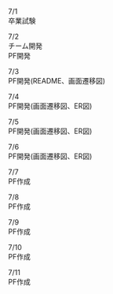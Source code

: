 7/1<br>
  卒業試験<br>

7/2<br>
  チーム開発<br>
  PF開発<br>

7/3<br>
  PF開発(README、画面遷移図)<br>

7/4<br>
  PF開発(画面遷移図、ER図)<br>

7/5<br>
  PF開発(画面遷移図、ER図)<br>

7/6<br>
  PF開発(画面遷移図、ER図)<br>

7/7<br>
  PF作成<br>

7/8<br>
  PF作成<br>

7/9<br>
  PF作成<br>

7/10<br>
  PF作成<br>

7/11<br>
  PF作成<br>
